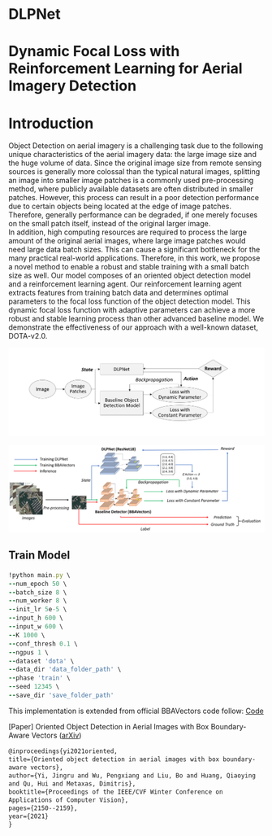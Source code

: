 # DLPNet
# Dynamic Focal Loss with Reinforcement Learning for Aerial Imagery Detection

# Introduction
Object Detection on aerial imagery is a challenging task due to the following unique characteristics of the aerial imagery data: the large image size and the huge volume of data. Since the original image size from remote sensing sources is generally more colossal than the typical natural images, splitting an image into smaller image patches is a commonly used pre-processing method, where publicly available datasets are often distributed in smaller patches.
However, this process can result in a poor detection performance due to certain objects being located at the edge of image patches. Therefore, generally performance can be degraded, if one merely focuses on the small patch itself, instead of the original larger image.  
In addition, high computing resources are required to process the large amount of the original aerial images, where large image patches would need large data batch sizes. This can cause a significant bottleneck for the many practical real-world applications. 
Therefore, in this work, we propose a novel method to enable a robust and stable training with a small batch size as well. Our model composes of an oriented object detection model and a reinforcement learning agent. Our reinforcement learning agent extracts features from training batch data and determines optimal parameters to the focal loss function of the object detection model. This dynamic focal loss function with adaptive parameters can achieve a more robust and stable learning process than other advanced baseline model. We demonstrate the effectiveness of our approach with a well-known dataset, DOTA-v2.0.

<p align="center">
	<img src="./imgs/diagram.png", width="800">
</p>

<p align="center">
	<img src="./imgs/overview.png", width="800">
</p>

## Train Model
```ruby
!python main.py \
--num_epoch 50 \
--batch_size 8 \
--num_worker 8 \
--init_lr 5e-5 \
--input_h 600 \
--input_w 600 \
--K 1000 \
--conf_thresh 0.1 \
--ngpus 1 \
--dataset 'dota' \
--data_dir 'data_folder_path' \
--phase 'train' \
--seed 12345 \
--save_dir 'save_folder_path'
```

This implementation is extended from official BBAVectors code follow: [Code](https://github.com/yijingru/BBAVectors-Oriented-Object-Detection)

[Paper] Oriented Object Detection in Aerial Images with Box Boundary-Aware Vectors ([arXiv](https://arxiv.org/pdf/2008.07043.pdf))
	
	@inproceedings{yi2021oriented,
	title={Oriented object detection in aerial images with box boundary-aware vectors},
	author={Yi, Jingru and Wu, Pengxiang and Liu, Bo and Huang, Qiaoying and Qu, Hui and Metaxas, Dimitris},
	booktitle={Proceedings of the IEEE/CVF Winter Conference on Applications of Computer Vision},
	pages={2150--2159},
	year={2021}
	}
